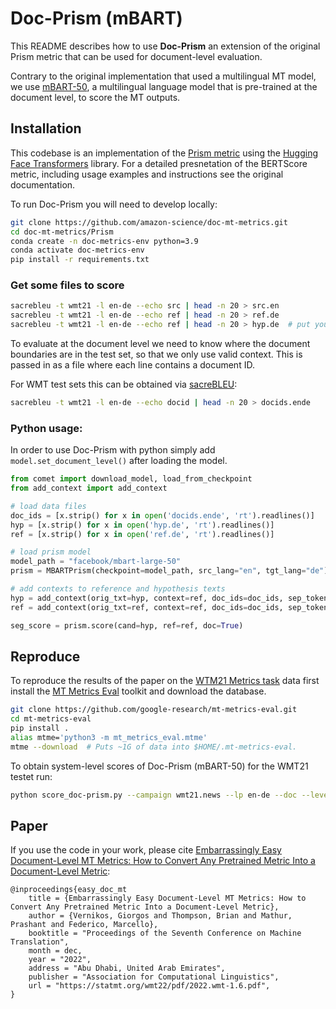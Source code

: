 # Doc-Prism (mBART)

This README describes how to use **Doc-Prism** an extension of the original Prism metric that can be used for document-level evaluation. 

Contrary to the original implementation that used a multilingual MT model, we use [mBART-50](https://arxiv.org/abs/2008.00401), a multilingual language model that is pre-trained at the document level, to score the MT outputs.

## Installation

This codebase is an implementation of the [Prism metric](https://github.com/thompsonb/prism) using the [Hugging Face Transformers](https://huggingface.co/docs/transformers/index) library. For a detailed presnetation of the BERTScore metric, including usage examples and instructions see the original documentation.

To run Doc-Prism you will need to develop locally:
```bash
git clone https://github.com/amazon-science/doc-mt-metrics.git
cd doc-mt-metrics/Prism
conda create -n doc-metrics-env python=3.9 
conda activate doc-metrics-env
pip install -r requirements.txt
```

### Get some files to score
```bash
sacrebleu -t wmt21 -l en-de --echo src | head -n 20 > src.en
sacrebleu -t wmt21 -l en-de --echo ref | head -n 20 > ref.de
sacrebleu -t wmt21 -l en-de --echo ref | head -n 20 > hyp.de  # put your system output here
```

To evaluate at the document level we need to know where the document boundaries are in the test set, so that we only use valid context. This is passed in as a file where each line contains a document ID.

For WMT test sets this can be obtained via [sacreBLEU](https://github.com/mjpost/sacrebleu):
```bash
sacrebleu -t wmt21 -l en-de --echo docid | head -n 20 > docids.ende
```


### Python usage:

In order to use Doc-Prism with python simply add `model.set_document_level()` after loading the model.

```python
from comet import download_model, load_from_checkpoint
from add_context import add_context

# load data files
doc_ids = [x.strip() for x in open('docids.ende', 'rt').readlines()]
hyp = [x.strip() for x in open('hyp.de', 'rt').readlines()]
ref = [x.strip() for x in open('ref.de', 'rt').readlines()]

# load prism model
model_path = "facebook/mbart-large-50"
prism = MBARTPrism(checkpoint=model_path, src_lang="en", tgt_lang="de")

# add contexts to reference and hypothesis texts
hyp = add_context(orig_txt=hyp, context=ref, doc_ids=doc_ids, sep_token=model.encoder.tokenizer.sep_token)
ref = add_context(orig_txt=ref, context=ref, doc_ids=doc_ids, sep_token=model.encoder.tokenizer.sep_token)

seg_score = prism.score(cand=hyp, ref=ref, doc=True)
```

## Reproduce
To reproduce the results of the paper on the [WTM21 Metrics task](https://www.statmt.org/wmt21/metrics-task.html) data first install the [MT Metrics Eval](https://github.com/google-research/mt-metrics-eval) toolkit
and download the database.
```bash
git clone https://github.com/google-research/mt-metrics-eval.git
cd mt-metrics-eval
pip install .
alias mtme='python3 -m mt_metrics_eval.mtme'
mtme --download  # Puts ~1G of data into $HOME/.mt-metrics-eval.
```
To obtain system-level scores of Doc-Prism (mBART-50) for the WMT21 testet run:
```bash
python score_doc-prism.py --campaign wmt21.news --lp en-de --doc --level sys
````

## Paper

If you use the code in your work, please cite [Embarrassingly Easy Document-Level MT Metrics: How to Convert Any Pretrained Metric Into a Document-Level Metric](https://statmt.org/wmt22/pdf/2022.wmt-1.6.pdf):

```
@inproceedings{easy_doc_mt
    title = {Embarrassingly Easy Document-Level MT Metrics: How to Convert Any Pretrained Metric Into a Document-Level Metric},
    author = {Vernikos, Giorgos and Thompson, Brian and Mathur, Prashant and Federico, Marcello},
    booktitle = "Proceedings of the Seventh Conference on Machine Translation",
    month = dec,
    year = "2022",
    address = "Abu Dhabi, United Arab Emirates",
    publisher = "Association for Computational Linguistics",
    url = "https://statmt.org/wmt22/pdf/2022.wmt-1.6.pdf",
}
```
